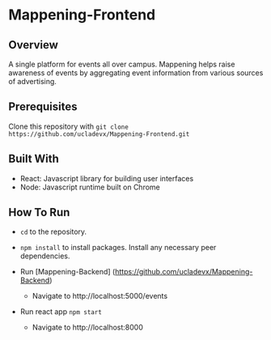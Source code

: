 # Mappening-Frontend

## Overview
A single platform for events all over campus. Mappening helps raise awareness of events by aggregating event information from various sources of advertising.

## Prerequisites
Clone this repository with `git clone https://github.com/ucladevx/Mappening-Frontend.git`

## Built With
* React: Javascript library for building user interfaces
* Node: Javascript runtime built on Chrome

## How To Run
* `cd` to the repository.
* `npm install` to install packages. Install any necessary peer dependencies.

* Run [Mappening-Backend] (https://github.com/ucladevx/Mappening-Backend)
    * Navigate to http://localhost:5000/events

* Run react app `npm start`
    * Navigate to http://localhost:8000
